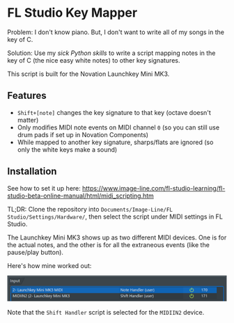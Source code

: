 # FL Studio Key Mapper

Problem: I don't know piano. But, I don't want to write all of my songs in the key of C.

Solution: Use my _sick Python skills_ to write a script mapping notes in the key of C (the nice easy white notes) to
other key signatures.

This script is built for the Novation Launchkey Mini MK3.

## Features

- `Shift+[note]` changes the key signature to that key (octave doesn't matter)
- Only modifies MIDI note events on MIDI channel `0` (so you can still use drum pads if set up in Novation Components)
- While mapped to another key signature, sharps/flats are ignored (so only the white keys make a sound)

## Installation

See how to set it up
here: https://www.image-line.com/fl-studio-learning/fl-studio-beta-online-manual/html/midi_scripting.htm

TL;DR: Clone the repository into `Documents/Image-Line/FL Studio/Settings/Hardware/`, then select the script under MIDI
settings in FL Studio.

The Launchkey Mini MK3 shows up as two different MIDI devices. One is for the actual notes, and the other is for all the
extraneous events (like the pause/play button).

Here's how mine worked out:

![img.png](img.png)

Note that the `Shift Handler` script is selected for the `MIDIIN2` device.